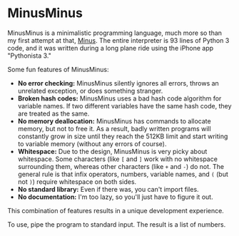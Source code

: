 # MinusMinus
MinusMinus is a minimalistic programming language, much more so than my first attempt at that, [Minus](https://github.com/vanjac/Minus/). The entire interpreter is 93 lines of Python 3 code, and it was written during a long plane ride using the iPhone app "Pythonista 3."

Some fun features of MinusMinus:
- **No error checking:** MinusMinus silently ignores all errors, throws an unrelated exception, or does something stranger.
- **Broken hash codes:** MinusMinus uses a bad hash code algorithm for variable names. If two different variables have the same hash code, they are treated as the same.
- **No memory deallocation:** MinusMinus has commands to allocate memory, but not to free it. As a result, badly written programs will constantly grow in size until they reach the 512KB limit and start writing to variable memory (without any errors of course).
- **Whitespace:** Due to the design, MinusMinus is very picky about whitespace. Some characters (like `[` and `]` work with no whitespace surrounding them, whereas other characters (like `+` and `-`) do not. The general rule is that infix operators, numbers, variable names, and `(` (but not `)`) require whitespace on both sides.
- **No standard library:** Even if there was, you can't import files.
- **No documentation:** I'm too lazy, so you'll just have to figure it out.

This combination of features results in a unique development experience.

To use, pipe the program to standard input. The result is a list of numbers.
